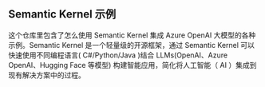 ## Semantic Kernel 示例
这个仓库里包含了怎么使用 Semantic Kernel 集成 Azure OpenAI 大模型的各种示例。Semantic Kernel 是一个轻量级的开源框架，通过 Semantic Kernel 可以快速使用不同编程语言( C#/Python/Java )结合 LLMs(OpenAI、Azure OpenAI、Hugging Face 等模型) 构建智能应用，简化将人工智能（ AI ）集成到现有解决方案中的过程。
